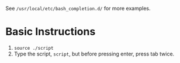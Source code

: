 See `/usr/local/etc/bash_completion.d/` for more examples.


# Basic Instructions
1. `source ./script`
2. Type the script, `script`, but before pressing enter, press tab twice.

